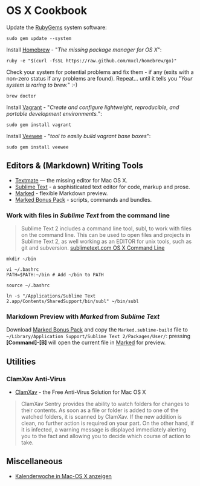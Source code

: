# OS X Cookbook

Update the [RubyGems][rubygems] system software:

    sudo gem update --system

Install [Homebrew][homebrew] - "*The missing package manager for OS X*":

    ruby -e "$(curl -fsSL https://raw.github.com/mxcl/homebrew/go)"

Check your system for potential problems and fix them - if any (exits with a non-zero status if any problems are found). Repeat... until it tells you "*Your system is raring to brew.*" :-)

    brew doctor

Install [Vagrant][vagrant] - "*Create and configure lightweight, reproducible, and portable development environments.*":

    sudo gem install vagrant

Install [Veewee][veewee] - "*tool to easily build vagrant base boxes*":

    sudo gem install veewee

## Editors & (Markdown) Writing Tools

- [Textmate][textmate] — the missing editor for Mac OS X.
- [Sublime Text][sublimetext] -  a sophisticated text editor for code, markup and prose.
- [Marked][marked] - flexible Markdown preview.
- [Marked Bonus Pack][marked-bonus-pack] - scripts, commands and bundles.
 
### Work with files in *Sublime Text* from the command line

> Sublime Text 2 includes a command line tool, subl, to work with files on the
> command line. This can be used to open files and projects in Sublime Text 2, 
> as well working as an EDITOR for unix tools, such as git and subversion.
> [sublimetext.com OS X Command Line](http://www.sublimetext.com/docs/2/osx_command_line.html)

    mkdir ~/bin

    vi ~/.bashrc
    PATH=$PATH:~/bin # Add ~/bin to PATH

    source ~/.bashrc

    ln -s "/Applications/Sublime Text 2.app/Contents/SharedSupport/bin/subl" ~/bin/subl

### Markdown Preview with *Marked* from *Sublime Text*

Download [Marked Bonus Pack][marked-bonus-pack] and copy the `Marked.sublime-build` file to `~/Library/Application Support/Sublime Text 2/Packages/User/`: pressing **[Command]-[B]** will open the current file in [Marked][marked] for preview.


## Utilities

### ClamXav Anti-Virus

- [ClamXav][clamxav] - the Free Anti-Virus Solution for Mac OS X

> ClamXav Sentry provides the ability to watch folders for changes to their contents.
> As soon as a file or folder is added to one of the watched folders, it is scanned 
> by ClamXav. If the new addition is clean, no further action is required on your part. 
> On the other hand, if it is infected, a warning message is displayed immediately 
> alerting you to the fact and allowing you to decide which course of action to take.


## Miscellaneous

- [Kalenderwoche in Mac-OS X anzeigen](http://www.macwelt.de/artikel/_Tipps/371756/kalenderwoche_in_mac_os_x_anzeigen/1)

[rubygems]: http://rubygems.org/ "RubyGems"
[homebrew]: http://mxcl.github.com/homebrew/ "Homebrew"
[vagrant]: http://vagrantup.com/ "Vagrant"
[veewee]: https://github.com/jedi4ever/veewee "Veewee"
[textmate]: http://macromates.com/ "Textmate"
[sublimetext]: http://www.sublimetext.com/ "Sublime Text"
[marked]: http://markedapp.com/ "Marked"
[marked-bonus-pack]: http://support.markedapp.com/kb/how-to-tips-and-tricks/marked-bonus-pack-scripts-commands-and-bundles "Marked Bonus Pack"
[clamxav]: http://www.clamxav.com/ "ClamXav"

